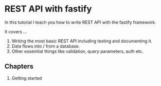 # REST API with fastify


In this tutorial I teach you how to write REST API with the fastify framework.

It covers ...

1. Writing the most basic REST API including testing and documenting it.
2. Data flows into / from a database.
3. Other esseintial things like validation, query parameters, auth etc.


## Chapters

1. Getting started

